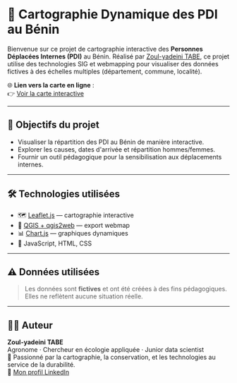 # 📍 Cartographie Dynamique des PDI au Bénin

Bienvenue sur ce projet de cartographie interactive des **Personnes Déplacées Internes (PDI)** au Bénin. Réalisé par [Zoul-yadeini TABE](https://www.linkedin.com/in/zoultabe), ce projet utilise des technologies SIG et webmapping pour visualiser des données fictives à des échelles multiples (département, commune, localité).

🌐 **Lien vers la carte en ligne** :  
👉 [Voir la carte interactive](https://joker00229.github.io/pdi-benin-map/) 

---

## 🎯 Objectifs du projet

- Visualiser la répartition des PDI au Bénin de manière interactive.
- Explorer les causes, dates d'arrivée et répartition hommes/femmes.
- Fournir un outil pédagogique pour la sensibilisation aux déplacements internes.

---

## 🛠️ Technologies utilisées

- 🗺️ [Leaflet.js](https://leafletjs.com/) — cartographie interactive
- 🧩 [QGIS + qgis2web](https://github.com/tomchadwin/qgis2web) — export webmap
- 📊 [Chart.js](https://www.chartjs.org/) — graphiques dynamiques
- 🧠 JavaScript, HTML, CSS

---

## ⚠️ Données utilisées

> Les données sont **fictives** et ont été créées à des fins pédagogiques. Elles ne reflètent aucune situation réelle.

---

## 👨‍💻 Auteur

**Zoul-yadeini TABE**  
Agronome · Chercheur en écologie appliquée · Junior data scientist  
🌱 Passionné par la cartographie, la conservation, et les technologies au service de la durabilité.  
🔗 [Mon profil LinkedIn](https://www.linkedin.com/in/zoultabe)




